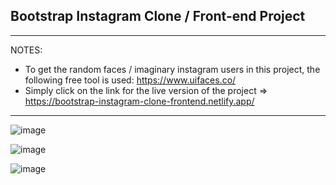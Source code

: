 ## Bootstrap Instagram Clone / Front-end Project

<hr>

NOTES:
- To get the random faces / imaginary instagram users in this project, the following free tool is used: https://www.uifaces.co/
- Simply click on the link for the live version of the project => https://bootstrap-instagram-clone-frontend.netlify.app/

<hr>

![image](https://user-images.githubusercontent.com/90147636/184934762-13a13362-6fc0-49bf-8e01-d16059810e5f.png)

![image](https://user-images.githubusercontent.com/90147636/184933572-db94150c-4ad2-4a1f-bf22-2c8889f2c3aa.png)

![image](https://user-images.githubusercontent.com/90147636/184933523-7bebd550-1523-4fb0-9d3f-36c613bdabdc.png)


